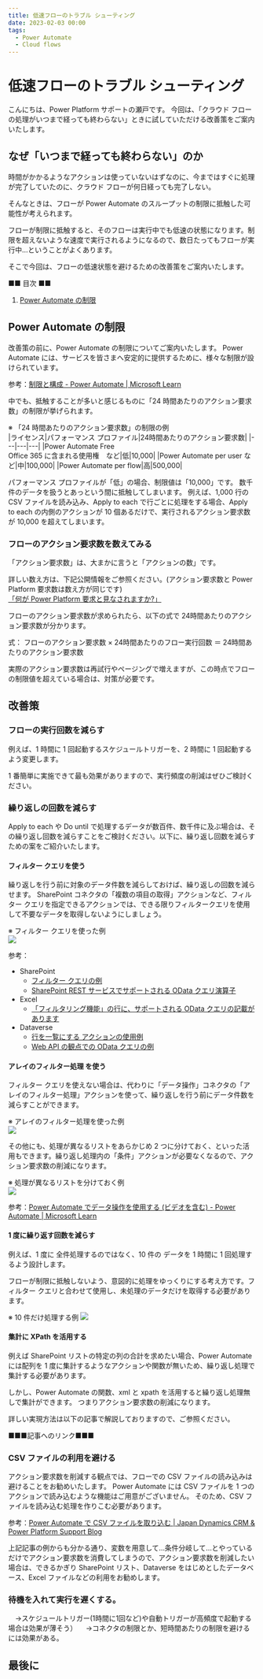 ```yaml
---
title: 低速フローのトラブル シューティング
date: 2023-02-03 00:00
tags:
  - Power Automate
  - Cloud flows
---
```


# 低速フローのトラブル シューティング

こんにちは、Power Platform サポートの瀬戸です。
今回は、「クラウド フローの処理がいつまで経っても終わらない」ときに試していただける改善策をご案内いたします。

<!-- more -->

## なぜ「いつまで経っても終わらない」のか
時間がかかるようなアクションは使っていないはずなのに、今まではすぐに処理が完了していたのに、クラウド フローが何日経っても完了しない。

そんなときは、フローが Power Automate のスループットの制限に抵触した可能性が考えられます。

フローが制限に抵触すると、そのフローは実行中でも低速の状態になります。制限を超えないような速度で実行されるようになるので、数日たってもフローが実行中…ということがよくあります。

そこで今回は、フローの低速状態を避けるための改善策をご案内いたします。

■■ 目次 ■■
1. [Power Automate の制限](#power-automate-の制限)

## Power Automate の制限
改善策の前に、Power Automate の制限についてご案内いたします。
Power Automate には、サービスを皆さまへ安定的に提供するために、様々な制限が設けられています。

参考：[制限と構成 - Power Automate | Microsoft Learn](https://learn.microsoft.com/ja-jp/power-automate/limits-and-config)

中でも、抵触することが多いと感じるものに「24 時間あたりのアクション要求数」の制限が挙げられます。

※ 「24 時間あたりのアクション要求数」の制限の例  
|ライセンス|パフォーマンス プロファイル|24時間あたりのアクション要求数|
|---|---|---|
|Power Automate Free<br>Office 365 に含まれる使用権　など|低|10,000|
|Power Automate per user など|中|100,000|
|Power Automate per flow|高|500,000|

パフォーマンス プロファイルが「低」の場合、制限値は「10,000」です。
数千件のデータを扱うとあっという間に抵触してしまいます。
例えば、1,000 行の CSV ファイルを読み込み、Apply to each で行ごとに処理をする場合、Apply to each の内側のアクションが 10 個あるだけで、実行されるアクション要求数が 10,000 を超えてしまいます。

### フローのアクション要求数を数えてみる
「アクション要求数」は、大まかに言うと「アクションの数」です。

詳しい数え方は、下記公開情報をご参照ください。(アクション要求数と Power Platform 要求数は数え方が同じです)  
[「何が Power Platform 要求と見なされますか?」](https://learn.microsoft.com/ja-jp/power-platform/admin/power-automate-licensing/types#what-counts-as-power-platform-request)

フローのアクション要求数が求められたら、以下の式で 24時間あたりのアクション要求数が分かります。

式： フローのアクション要求数 × 24時間あたりのフロー実行回数 ＝ 24時間あたりのアクション要求数

実際のアクション要求数は再試行やページングで増えますが、この時点でフローの制限値を超えている場合は、対策が必要です。

## 改善策
### フローの実行回数を減らす
例えば、1 時間に 1 回起動するスケジュールトリガーを、2 時間に 1 回起動するよう変更します。

1 番簡単に実施できて最も効果がありますので、実行頻度の削減はぜひご検討ください。

### 繰り返しの回数を減らす
Apply to each や Do until で処理するデータが数百件、数千件に及ぶ場合は、その繰り返し回数を減らすことをご検討ください。以下に、繰り返し回数を減らすための案をご紹介いたします。

#### フィルター クエリを使う
繰り返しを行う前に対象のデータ件数を減らしておけば、繰り返しの回数を減らせます。
SharePoint コネクタの「複数の項目の取得」アクションなど、フィルター クエリを指定できるアクションでは、できる限りフィルタークエリを使用して不要なデータを取得しないようにしましょう。

※ フィルター クエリを使った例  
![](troubleshoot-throttling-flow/image06.png)

参考：

* SharePoint
  * [フィルター クエリの例](https://learn.microsoft.com/ja-jp/sharepoint/dev/business-apps/power-automate/guidance/working-with-get-items-and-get-files#filter-queries)
  * [SharePoint REST サービスでサポートされる OData クエリ演算子](https://learn.microsoft.com/ja-jp/sharepoint/dev/sp-add-ins/use-odata-query-operations-in-sharepoint-rest-requests#odata-query-operators-supported-in-the-sharepoint-rest-service)
* Excel
  * [「フィルタリング機能」の行に、サポートされる OData クエリの記載があります](https://learn.microsoft.com/ja-jp/connectors/excelonlinebusiness/#known-issues-and-limitations-with-actions)
* Dataverse
  * [行を一覧にする アクションの使用例](https://learn.microsoft.com/ja-jp/power-automate/dataverse/list-rows#filter-rows)
  * [Web API の観点での OData クエリの例](https://learn.microsoft.com/ja-jp/power-apps/developer/data-platform/webapi/query-data-web-api#%E7%B5%90%E6%9E%9C%E3%81%AE%E3%83%95%E3%82%A3%E3%83%AB%E3%82%BF%E3%83%BC)

#### アレイのフィルター処理 を使う
フィルター クエリを使えない場合は、代わりに「データ操作」コネクタの「アレイのフィルター処理」アクションを使って、繰り返しを行う前にデータ件数を減らすことができます。

※ アレイのフィルター処理を使った例  
![](troubleshoot-throttling-flow/image08.png)

その他にも、処理が異なるリストをあらかじめ 2 つに分けておく、といった活用もできます。繰り返し処理内の「条件」アクションが必要なくなるので、アクション要求数の削減になります。

※ 処理が異なるリストを分けておく例  
![](troubleshoot-throttling-flow/image09.png)

参考：[Power Automate でデータ操作を使用する (ビデオを含む) - Power Automate | Microsoft Learn](https://learn.microsoft.com/ja-jp/power-automate/data-operations#use-the-filter-array-action)

#### 1 度に繰り返す回数を減らす
例えば、1 度に 全件処理するのではなく、10 件の データを 1 時間に 1 回処理するよう設計します。

フローが制限に抵触しないよう、意図的に処理をゆっくりにする考え方です。フィルター クエリと合わせて使用し、未処理のデータだけを取得する必要があります。

※ 10 件だけ処理する例
![](troubleshoot-throttling-flow/image10.png)

#### 集計に XPath を活用する
例えば SharePoint リストの特定の列の合計を求めたい場合、Power Automate には配列を 1 度に集計するようなアクションや関数が無いため、繰り返し処理で集計する必要があります。

しかし、Power Automate の関数、xml と xpath を活用すると繰り返し処理無しで集計ができます。
つまりアクション要求数の削減になります。

詳しい実現方法は以下の記事で解説しておりますので、ご参照ください。

■■■記事へのリンク■■■

### CSV ファイルの利用を避ける
アクション要求数を削減する観点では、フローでの CSV ファイルの読み込みは避けることをお勧めいたします。
Power Automate には CSV ファイルを 1 つのアクションで読み込むような機能はご用意がございません。
そのため、CSV ファイルを読み込む処理を作りこむ必要があります。

参考：[Power Automate で CSV ファイルを取り込む | Japan Dynamics CRM & Power Platform Support Blog](/blog/powerautomate/Import-Csv-With-Standard-Connectors/)

上記記事の例からも分かる通り、変数を用意して…条件分岐して…とやっているだけでアクション要求数を消費してしまうので、アクション要求数を削減したい場合は、できるかぎり SharePoint リスト、Dataverse をはじめとしたデータベース、Excel ファイルなどの利用をお勧めします。

### 待機を入れて実行を遅くする。
　→スケジュールトリガー(1時間に1回など)や自動トリガーが高頻度で起動する場合は効果が薄そう）
　→コネクタの制限とか、短時間あたりの制限を避けるには効果がある。



## 最後に